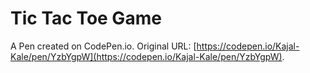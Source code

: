 # Tic Tac Toe Game

A Pen created on CodePen.io. Original URL: [https://codepen.io/Kajal-Kale/pen/YzbYgpW](https://codepen.io/Kajal-Kale/pen/YzbYgpW).

